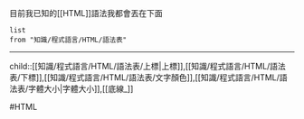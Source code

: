 目前我已知的[[HTML]]語法我都會丟在下面

```dataview
list
from "知識/程式語言/HTML/語法表"
```
- - -
child::[[知識/程式語言/HTML/語法表/上標|上標]],[[知識/程式語言/HTML/語法表/下標]],[[知識/程式語言/HTML/語法表/文字顏色]],[[知識/程式語言/HTML/語法表/字體大小|字體大小]],[[底線_]]

#HTML 